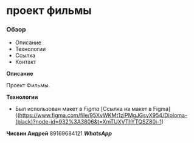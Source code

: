 # проект фильмы

### Обзор
* Описание
* Технологии
* Ссылка
* Контакт

**Описание**

Проект Фильмы.


**Технологии**

* Был использован макет в _Figma_
[Ссылка на макет в Figma]((https://www.figma.com/file/95XvWKMt1ziPMgJGsvX954/Diploma-(black)?node-id=932%3A3806&t=XmTUXVThYTQSZ80i-1)





**Чисвин Андрей** 89169684121 **_WhatsApp_**


